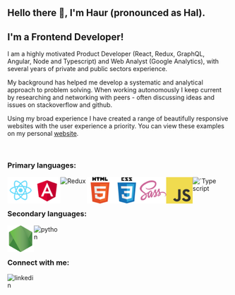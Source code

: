 
## Hello there 👋, I'm Haur (pronounced as Hal).

## I'm a Frontend Developer!
I am a highly motivated Product Developer (React, Redux, GraphQL, Angular, Node and Typescript) and Web Analyst (Google Analytics), with several years of private and public sectors experience.

My background has helped me develop a systematic and analytical approach to problem solving. When working autonomously I keep current by researching and networking with peers - often discussing ideas and issues on stackoverflow and github.

Using my broad experience I have created a range of beautifully responsive websites with the user experience a priority. You can view these examples on my personal [website](https://haurkang.netlify.app/).

<br />

### Primary languages:

<img align="left" alt="React" width="60px" src="https://raw.githubusercontent.com/github/explore/80688e429a7d4ef2fca1e82350fe8e3517d3494d/topics/react/react.png" />
<img align="left" alt="Angular" width="60px" src="https://raw.githubusercontent.com/github/explore/80688e429a7d4ef2fca1e82350fe8e3517d3494d/topics/angular/angular.png" />
<img align="left" alt="Redux" width="60px" src="https://raw.githubusercontent.com/reduxjs/redux/master/logo/logo.png" />
<img align="left" alt="HTML5" width="60px" src="https://raw.githubusercontent.com/github/explore/80688e429a7d4ef2fca1e82350fe8e3517d3494d/topics/html/html.png" />
<img align="left" alt="CSS3" width="60px" src="https://raw.githubusercontent.com/github/explore/80688e429a7d4ef2fca1e82350fe8e3517d3494d/topics/css/css.png" />
<img align="left" alt="Sass" width="60px" src="https://raw.githubusercontent.com/github/explore/80688e429a7d4ef2fca1e82350fe8e3517d3494d/topics/sass/sass.png" />
<img align="left" alt="JavaScript" width="60px" src="https://raw.githubusercontent.com/github/explore/80688e429a7d4ef2fca1e82350fe8e3517d3494d/topics/javascript/javascript.png" />
<img align="left" alt="`Typescript" width="60px" src="https://miro.medium.com/max/1795/1*mn6bOs7s6Qbao15PMNRyOA.png" />

<br />
<br />
<br />


### Secondary languages:
<img align="left" alt="Node.js" width="60px" src="https://raw.githubusercontent.com/github/explore/80688e429a7d4ef2fca1e82350fe8e3517d3494d/topics/nodejs/nodejs.png" />
<img align="left" alt="python" width="60px" src="https://upload.wikimedia.org/wikipedia/commons/thumb/c/c3/Python-logo-notext.svg/200px-Python-logo-notext.svg.png" />


<br />
<br />
<br />

### Connect with me:

[<img align="left" alt="linkedin" width="60px" src="https://cdn.jsdelivr.net/npm/simple-icons@v3/icons/linkedin.svg" />](https://www.linkedin.com/in/haurkang/)

<br />
